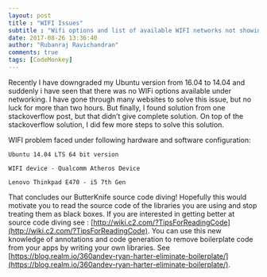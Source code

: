 ```yaml
---
layout: post
title : "WIFI Issues"
subtitle : "Wifi options and list of available WIFI networks not showing in Ubuntu 14.04 !!!"
date: 2017-08-26 13:36:40
author: "Rubanraj Ravichandran"
comments: true
tags: [CodeMonkey]
---
```


Recently I have downgraded my Ubuntu version from 16.04 to 14.04 and suddenly i have seen that there was no WIFi options available under networking. I have gone through many websites to solve this issue, but no luck for more than two hours. But finally, I found solution from one stackoverflow post, but that didn’t give complete solution. On top of the stackoverflow solution, I did few more steps to solve this solution.


WIFI problem faced under following hardware and software configuration:

```
Ubuntu 14.04 LTS 64 bit version

WIFI device - Qualcomm Atheros Device

Lenovo Thinkpad E470 - i5 7th Gen
```

That concludes our ButterKnife source code diving! Hopefully this would motivate you to read the source code of the libraries you are using and stop treating them as black boxes. If you are interested in getting better at source code diving see : [http://wiki.c2.com/?TipsForReadingCode](http://wiki.c2.com/?TipsForReadingCode). You can use this new knowledge of annotations and code generation to remove boilerplate code from your apps by writing your own libraries. See [https://blog.realm.io/360andev-ryan-harter-eliminate-boilerplate/](https://blog.realm.io/360andev-ryan-harter-eliminate-boilerplate/).

